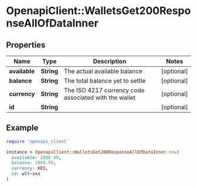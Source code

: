 # OpenapiClient::WalletsGet200ResponseAllOfDataInner

## Properties

| Name | Type | Description | Notes |
| ---- | ---- | ----------- | ----- |
| **available** | **String** | The actual available balance | [optional] |
| **balance** | **String** | The total balance yet to settle | [optional] |
| **currency** | **String** | The ISO 4217 currency code associated with the wallet | [optional] |
| **id** | **String** |  | [optional] |

## Example

```ruby
require 'openapi_client'

instance = OpenapiClient::WalletsGet200ResponseAllOfDataInner.new(
  available: 2000.99,
  balance: 2000.99,
  currency: KES,
  id: wlt-xxx
)
```

